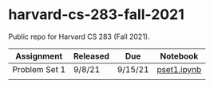 # harvard-cs-283-fall-2021
Public repo for Harvard CS 283 (Fall 2021).

| Assignment    | Released | Due     | Notebook                                                                                                                  |
|---------------|----------|---------|---------------------------------------------------------------------------------------------------------------------------|
| Problem Set 1 | 9/8/21   | 9/15/21 | <a id="raw-url"  href="https://raw.githubusercontent.com/egrigokhan/harvard-cs-283-fall-2021/main/pset1.ipynb" download>pset1.ipynb</a> |
|               |          |         |                                                                                                                           |
